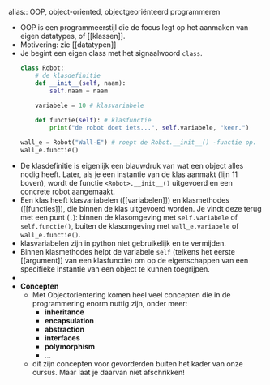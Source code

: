 alias:: OOP, object-oriented, objectgeoriënteerd programmeren

- OOP is een programmeerstijl die de focus legt op het aanmaken van eigen datatypes, of [[klassen]].
- Motivering: zie [[datatypen]]
- Je begint een eigen class met het signaalwoord `class`.
  ```python
  class Robot:
      # de klasdefinitie
      def __init__(self, naam):
          self.naam = naam
  
      variabele = 10 # klasvariabele
      
      def functie(self): # klasfunctie
          print("de robot doet iets...", self.variabele, "keer.")
  
  wall_e = Robot("Wall-E") # roept de Robot.__init__() -functie op.
  wall_e.functie()
  ```
- De klasdefinitie is eigenlijk een blauwdruk van wat een object alles nodig heeft. Later, als je een instantie van de klas aanmakt (lijn 11 boven), wordt de functie `<Robot>.__init__()` uitgevoerd en een concrete robot aangemaakt.
- Een klas heeft klasvariabelen ([[variabelen]]) en klasmethodes ([[functies]]), die binnen de klas uitgevoerd worden. Je vindt deze terug met een punt (`.`): binnen de klasomgeving met `self.variabele` of `self.functie()`, buiten de klasomgeving met `wall_e.variabele` of `wall_e.functie()`.
- klasvariabelen zijn in python niet gebruikelijk en te vermijden.
- Binnen klasmethodes helpt de variabele `self` (telkens het eerste [[argument]] van een klasfunctie) om op de eigenschappen van een specifieke instantie van een object te kunnen toegrijpen.
-
- **Concepten**
	- Met Objectorientering komen heel veel concepten die in de programmering enorm nuttig zijn, onder meer:
		- **inheritance**
		- **encapsulation**
		- **abstraction**
		- **interfaces**
		- **polymorphism**
		- ...
	- dit zijn concepten voor gevorderden buiten het kader van onze cursus. Maar laat je daarvan niet afschrikken!
